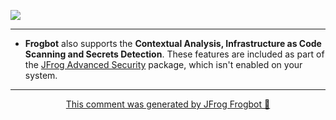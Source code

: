 [![](https://raw.githubusercontent.com/jfrog/frogbot/master/resources/noVulnerabilityBannerPR.png)](https://github.com/jfrog/frogbot#readme)

--- 
* **Frogbot** also supports the **Contextual Analysis, Infrastructure as Code Scanning and Secrets Detection**. These features are included as part of the [JFrog Advanced Security](https://jfrog.com/xray/) package, which isn't enabled on your system.
---

<div align="center">

[This comment was generated by JFrog Frogbot 🐸](https://github.com/jfrog/frogbot#readme)

</div>
